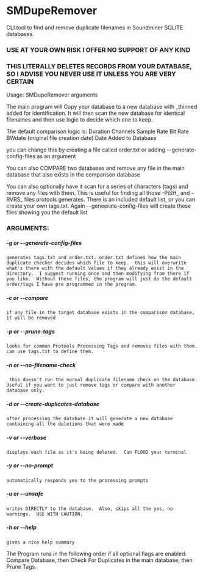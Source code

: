 # SMDupeRemover
 CLI tool to find and remove duplicate filenames in Soundminer SQLITE databases.  

### USE AT YOUR OWN RISK I OFFER NO SUPPORT OF ANY KIND
### THIS LITERALLY DELETES RECORDS FROM YOUR DATABASE, SO I ADVISE YOU NEVER USE IT UNLESS YOU ARE VERY CERTAIN

Usage: 
    SMDupeRemover <database> arguments

The main program will Copy your database to a new database with _thinned added for identification.  It will then scan the new database for identical filenames and then use logic to decide which one to keep.

The default comparison logic is:
   Duration
   Channels
   Sample Rate
   Bit Rate
   BWdate (original file creation date)
   Date Added to Database

you can change this by creating a file called order.txt  or adding --generate-config-files as an argument

You can also COMPARE two databases and remove any file in the main database that also exists in the comparison database

You can also optionally have it scan for a series of characters (tags) and remove any files with them.  This is useful for finding all those -PiSH_ and -RVRS_ files protools generates.  There is an included default list, or you can create your own tags.txt.  Again --geneerate-config-files will create these files showing you the default list


### ARGUMENTS:

##### -g or --generate-config-files
    generates tags.txt and order.txt. order.txt defines how the main duplicate checker decides which file to keep.  this will overwrite what's there with the default values if they already exist in the directory.  I suggest running once and then modifying from there if you like.  Without these files, the program will just do the default order/tags I have pre programmed in the program.

##### -c or --compare <database2>
    if any file in the target database exists in the comparison database, it will be removed

##### -p or --prune-tags
    looks for common Protools Processing Tags and removes files with them.  can use tags.txt to define them.

##### -n or --no-filename-check
     this doesn't run the normal duplicate filename check on the database.  Useful if you want to just remove tags or compare with another database only.

##### -d or --create-duplicates-database
    after processing the database it will generate a new database containing all the deletions that were made

##### -v or --verbose
    displays each file as it's being deleted.  Can FLOOD your terminal

##### -y or --no-prompt
    automatically responds yes to the processing prompts

##### -u or --unsafe
    writes DIRECTLY to the database.  Also, skips all the yes, no warnings.  USE WITH CAUTION.

##### -h or --help
    gives a nice help summary

    

The Program runs in the following order if all optional flags are enabled:
  Compare Database, then Check For Duplicates in the main database, then Prune Tags.
